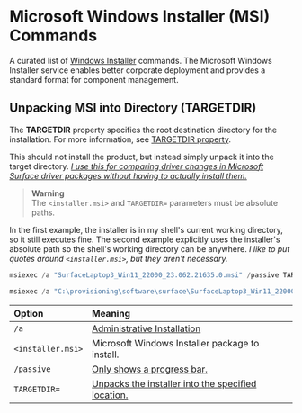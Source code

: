 # Microsoft Windows Installer (MSI) Commands

A curated list of [Windows Installer](https://docs.microsoft.com/windows/win32/msi/windows-installer-portal) commands.
The Microsoft Windows Installer service enables better corporate deployment and provides a standard format for component management.

## Unpacking MSI into Directory (TARGETDIR)

The **TARGETDIR** property specifies the root destination directory for the installation.
For more information, see [TARGETDIR property](https://docs.microsoft.com/windows/win32/msi/targetdir).

This should not install the product, but instead simply unpack it into the target directory.
*[I use this for comparing driver changes in Microsoft Surface driver packages without having to actually install them.](surface-laptop-3)*

> **Warning**\
> The `<installer.msi>` and `TARGETDIR=` parameters must be absolute paths.

In the first example, the installer is in my shell's current working directory, so it still executes fine.
The second example explicitly uses the installer's absolute path so the shell's working directory can be anywhere.
*I like to put quotes around `<installer.msi>`, but they aren't necessary.*

```PowerShell
msiexec /a "SurfaceLaptop3_Win11_22000_23.062.21635.0.msi" /passive TARGETDIR=C:\provisioning\software\surface\unpack
```

```PowerShell
msiexec /a "C:\provisioning\software\surface\SurfaceLaptop3_Win11_22000_23.062.21635.0.msi" /passive TARGETDIR=C:\provisioning\software\surface\unpack
```

| Option            | Meaning                                                                                                                    |
|:------------------|:---------------------------------------------------------------------------------------------------------------------------|
| `/a`              | [Administrative Installation](https://docs.microsoft.com/windows/win32/msi/administrative-installation)                    |
| `<installer.msi>` | Microsoft Windows Installer package to install.                                                                            |
| `/passive`        | [Only shows a progress bar.](https://docs.microsoft.com/windows/win32/msi/standard-installer-command-line-options#passive) |
| `TARGETDIR=`      | [Unpacks the installer into the specified location.](https://docs.microsoft.com/windows/win32/msi/targetdir)               |